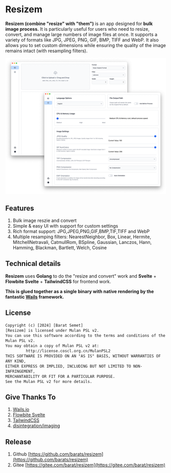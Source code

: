 # Resizem


**Resizem (combine "resize" with "them")** is an app designed for **bulk image process.**  It is particularly useful for users who need to resize, convert, and manage large numbers of image files at once. It supports a variety of formats like JPG, JPEG, PNG, GIF, BMP, TIFF and WebP. It also allows you to set custom dimensions while ensuring the quality of the image remains intact (with resampling filters).

![Screenshot](screenshot.png)

## Features

1. Bulk image reszie and convert
1. Simple & easy UI with support for custom settings
1. Rich format support: JPG,JPEG,PNG,GIF,BMP,TIF,TIFF and WebP
1. Multiple resamping filters: NearestNeighbor, Box, Linear, Hermite, MitchellNetravali, CatmullRom, BSpline, Gaussian, Lanczos, Hann, Hamming, Blackman, Bartlett, Welch, Cosine  

## Technical details

**Resizem** uses **Golang** to do the "resize and convert" work and **Svelte** + **Flowbite Svelte** + **TailwindCSS** for frontend work.  
 
**This is glued together as a single binary with native rendering by the fantastic [Wails](https://wails.io) framework.**

## License 

```
Copyright (c) [2024] [Barat Semet]
[Resizem] is licensed under Mulan PSL v2.
You can use this software according to the terms and conditions of the Mulan PSL v2.
You may obtain a copy of Mulan PSL v2 at:
         http://license.coscl.org.cn/MulanPSL2
THIS SOFTWARE IS PROVIDED ON AN "AS IS" BASIS, WITHOUT WARRANTIES OF ANY KIND,
EITHER EXPRESS OR IMPLIED, INCLUDING BUT NOT LIMITED TO NON-INFRINGEMENT,
MERCHANTABILITY OR FIT FOR A PARTICULAR PURPOSE.
See the Mulan PSL v2 for more details.
```

## Give Thanks To 

1. [Wails.io](https://wails.io) 
1. [Flowbite Svelte](https://flowbite-svelte.com)
1. [TailwindCSS](https://tailwindcss.com)
1. [disintegration/imaging](https://github.com/disintegration/imaging)

## Release

1. Github [https://github.com/barats/resizem](https://github.com/barats/resizem)
1. Gitee [https://gitee.com/barat/resizem](https://gitee.com/barat/resizem)
